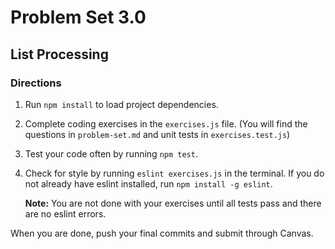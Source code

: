 # Problem Set 3.0
## List Processing 

### Directions
1. Run `npm install` to load project dependencies.
2. Complete coding exercises in the `exercises.js` file. (You will find the questions in `problem-set.md` and unit tests in `exercises.test.js`)
3. Test your code often by running `npm test`.
4. Check for style by running `eslint exercises.js` in the terminal. If you do not already have eslint installed, run `npm install -g eslint`.

   **Note:** You are not done with your exercises until all tests pass and there are no eslint errors.

When you are done, push your final commits and submit through Canvas.
